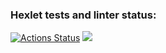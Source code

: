 ### Hexlet tests and linter status:
[![Actions Status](https://github.com/valeriot-fr/frontend-project-44/actions/workflows/hexlet-check.yml/badge.svg)](https://github.com/valeriot-fr/frontend-project-44/actions)
<a href="https://codeclimate.com/github/valeriot-fr/frontend-project-44/maintainability"><img src="https://api.codeclimate.com/v1/badges/294e83f9e2f0d530dfc5/maintainability" /></a>
